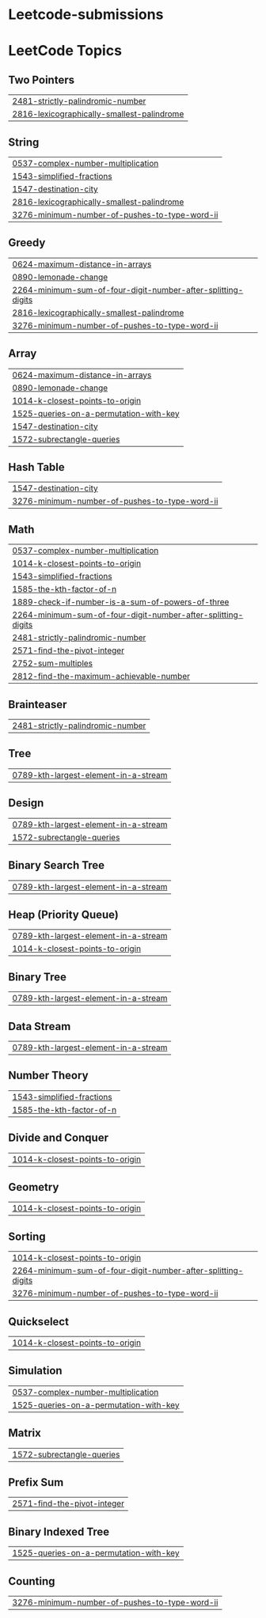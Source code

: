 # Leetcode-submissions
<!---LeetCode Topics Start-->
# LeetCode Topics
## Two Pointers
|  |
| ------- |
| [2481-strictly-palindromic-number](https://github.com/CoderAkshat404/Leetcode-submissions/tree/master/2481-strictly-palindromic-number) |
| [2816-lexicographically-smallest-palindrome](https://github.com/CoderAkshat404/Leetcode-submissions/tree/master/2816-lexicographically-smallest-palindrome) |
## String
|  |
| ------- |
| [0537-complex-number-multiplication](https://github.com/CoderAkshat404/Leetcode-submissions/tree/master/0537-complex-number-multiplication) |
| [1543-simplified-fractions](https://github.com/CoderAkshat404/Leetcode-submissions/tree/master/1543-simplified-fractions) |
| [1547-destination-city](https://github.com/CoderAkshat404/Leetcode-submissions/tree/master/1547-destination-city) |
| [2816-lexicographically-smallest-palindrome](https://github.com/CoderAkshat404/Leetcode-submissions/tree/master/2816-lexicographically-smallest-palindrome) |
| [3276-minimum-number-of-pushes-to-type-word-ii](https://github.com/CoderAkshat404/Leetcode-submissions/tree/master/3276-minimum-number-of-pushes-to-type-word-ii) |
## Greedy
|  |
| ------- |
| [0624-maximum-distance-in-arrays](https://github.com/CoderAkshat404/Leetcode-submissions/tree/master/0624-maximum-distance-in-arrays) |
| [0890-lemonade-change](https://github.com/CoderAkshat404/Leetcode-submissions/tree/master/0890-lemonade-change) |
| [2264-minimum-sum-of-four-digit-number-after-splitting-digits](https://github.com/CoderAkshat404/Leetcode-submissions/tree/master/2264-minimum-sum-of-four-digit-number-after-splitting-digits) |
| [2816-lexicographically-smallest-palindrome](https://github.com/CoderAkshat404/Leetcode-submissions/tree/master/2816-lexicographically-smallest-palindrome) |
| [3276-minimum-number-of-pushes-to-type-word-ii](https://github.com/CoderAkshat404/Leetcode-submissions/tree/master/3276-minimum-number-of-pushes-to-type-word-ii) |
## Array
|  |
| ------- |
| [0624-maximum-distance-in-arrays](https://github.com/CoderAkshat404/Leetcode-submissions/tree/master/0624-maximum-distance-in-arrays) |
| [0890-lemonade-change](https://github.com/CoderAkshat404/Leetcode-submissions/tree/master/0890-lemonade-change) |
| [1014-k-closest-points-to-origin](https://github.com/CoderAkshat404/Leetcode-submissions/tree/master/1014-k-closest-points-to-origin) |
| [1525-queries-on-a-permutation-with-key](https://github.com/CoderAkshat404/Leetcode-submissions/tree/master/1525-queries-on-a-permutation-with-key) |
| [1547-destination-city](https://github.com/CoderAkshat404/Leetcode-submissions/tree/master/1547-destination-city) |
| [1572-subrectangle-queries](https://github.com/CoderAkshat404/Leetcode-submissions/tree/master/1572-subrectangle-queries) |
## Hash Table
|  |
| ------- |
| [1547-destination-city](https://github.com/CoderAkshat404/Leetcode-submissions/tree/master/1547-destination-city) |
| [3276-minimum-number-of-pushes-to-type-word-ii](https://github.com/CoderAkshat404/Leetcode-submissions/tree/master/3276-minimum-number-of-pushes-to-type-word-ii) |
## Math
|  |
| ------- |
| [0537-complex-number-multiplication](https://github.com/CoderAkshat404/Leetcode-submissions/tree/master/0537-complex-number-multiplication) |
| [1014-k-closest-points-to-origin](https://github.com/CoderAkshat404/Leetcode-submissions/tree/master/1014-k-closest-points-to-origin) |
| [1543-simplified-fractions](https://github.com/CoderAkshat404/Leetcode-submissions/tree/master/1543-simplified-fractions) |
| [1585-the-kth-factor-of-n](https://github.com/CoderAkshat404/Leetcode-submissions/tree/master/1585-the-kth-factor-of-n) |
| [1889-check-if-number-is-a-sum-of-powers-of-three](https://github.com/CoderAkshat404/Leetcode-submissions/tree/master/1889-check-if-number-is-a-sum-of-powers-of-three) |
| [2264-minimum-sum-of-four-digit-number-after-splitting-digits](https://github.com/CoderAkshat404/Leetcode-submissions/tree/master/2264-minimum-sum-of-four-digit-number-after-splitting-digits) |
| [2481-strictly-palindromic-number](https://github.com/CoderAkshat404/Leetcode-submissions/tree/master/2481-strictly-palindromic-number) |
| [2571-find-the-pivot-integer](https://github.com/CoderAkshat404/Leetcode-submissions/tree/master/2571-find-the-pivot-integer) |
| [2752-sum-multiples](https://github.com/CoderAkshat404/Leetcode-submissions/tree/master/2752-sum-multiples) |
| [2812-find-the-maximum-achievable-number](https://github.com/CoderAkshat404/Leetcode-submissions/tree/master/2812-find-the-maximum-achievable-number) |
## Brainteaser
|  |
| ------- |
| [2481-strictly-palindromic-number](https://github.com/CoderAkshat404/Leetcode-submissions/tree/master/2481-strictly-palindromic-number) |
## Tree
|  |
| ------- |
| [0789-kth-largest-element-in-a-stream](https://github.com/CoderAkshat404/Leetcode-submissions/tree/master/0789-kth-largest-element-in-a-stream) |
## Design
|  |
| ------- |
| [0789-kth-largest-element-in-a-stream](https://github.com/CoderAkshat404/Leetcode-submissions/tree/master/0789-kth-largest-element-in-a-stream) |
| [1572-subrectangle-queries](https://github.com/CoderAkshat404/Leetcode-submissions/tree/master/1572-subrectangle-queries) |
## Binary Search Tree
|  |
| ------- |
| [0789-kth-largest-element-in-a-stream](https://github.com/CoderAkshat404/Leetcode-submissions/tree/master/0789-kth-largest-element-in-a-stream) |
## Heap (Priority Queue)
|  |
| ------- |
| [0789-kth-largest-element-in-a-stream](https://github.com/CoderAkshat404/Leetcode-submissions/tree/master/0789-kth-largest-element-in-a-stream) |
| [1014-k-closest-points-to-origin](https://github.com/CoderAkshat404/Leetcode-submissions/tree/master/1014-k-closest-points-to-origin) |
## Binary Tree
|  |
| ------- |
| [0789-kth-largest-element-in-a-stream](https://github.com/CoderAkshat404/Leetcode-submissions/tree/master/0789-kth-largest-element-in-a-stream) |
## Data Stream
|  |
| ------- |
| [0789-kth-largest-element-in-a-stream](https://github.com/CoderAkshat404/Leetcode-submissions/tree/master/0789-kth-largest-element-in-a-stream) |
## Number Theory
|  |
| ------- |
| [1543-simplified-fractions](https://github.com/CoderAkshat404/Leetcode-submissions/tree/master/1543-simplified-fractions) |
| [1585-the-kth-factor-of-n](https://github.com/CoderAkshat404/Leetcode-submissions/tree/master/1585-the-kth-factor-of-n) |
## Divide and Conquer
|  |
| ------- |
| [1014-k-closest-points-to-origin](https://github.com/CoderAkshat404/Leetcode-submissions/tree/master/1014-k-closest-points-to-origin) |
## Geometry
|  |
| ------- |
| [1014-k-closest-points-to-origin](https://github.com/CoderAkshat404/Leetcode-submissions/tree/master/1014-k-closest-points-to-origin) |
## Sorting
|  |
| ------- |
| [1014-k-closest-points-to-origin](https://github.com/CoderAkshat404/Leetcode-submissions/tree/master/1014-k-closest-points-to-origin) |
| [2264-minimum-sum-of-four-digit-number-after-splitting-digits](https://github.com/CoderAkshat404/Leetcode-submissions/tree/master/2264-minimum-sum-of-four-digit-number-after-splitting-digits) |
| [3276-minimum-number-of-pushes-to-type-word-ii](https://github.com/CoderAkshat404/Leetcode-submissions/tree/master/3276-minimum-number-of-pushes-to-type-word-ii) |
## Quickselect
|  |
| ------- |
| [1014-k-closest-points-to-origin](https://github.com/CoderAkshat404/Leetcode-submissions/tree/master/1014-k-closest-points-to-origin) |
## Simulation
|  |
| ------- |
| [0537-complex-number-multiplication](https://github.com/CoderAkshat404/Leetcode-submissions/tree/master/0537-complex-number-multiplication) |
| [1525-queries-on-a-permutation-with-key](https://github.com/CoderAkshat404/Leetcode-submissions/tree/master/1525-queries-on-a-permutation-with-key) |
## Matrix
|  |
| ------- |
| [1572-subrectangle-queries](https://github.com/CoderAkshat404/Leetcode-submissions/tree/master/1572-subrectangle-queries) |
## Prefix Sum
|  |
| ------- |
| [2571-find-the-pivot-integer](https://github.com/CoderAkshat404/Leetcode-submissions/tree/master/2571-find-the-pivot-integer) |
## Binary Indexed Tree
|  |
| ------- |
| [1525-queries-on-a-permutation-with-key](https://github.com/CoderAkshat404/Leetcode-submissions/tree/master/1525-queries-on-a-permutation-with-key) |
## Counting
|  |
| ------- |
| [3276-minimum-number-of-pushes-to-type-word-ii](https://github.com/CoderAkshat404/Leetcode-submissions/tree/master/3276-minimum-number-of-pushes-to-type-word-ii) |
<!---LeetCode Topics End-->